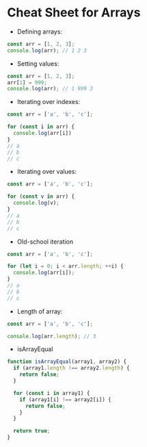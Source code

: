 # Cheat Sheet for Arrays

- Defining arrays:

```js
const arr = [1, 2, 3];
console.log(arr); // 1 2 3
```

- Setting values:

```js
const arr = [1, 2, 3];
arr[1] = 999;
console.log(arr); // 1 999 3
```

- Iterating over indexes:

```js
const arr = ['a', 'b', 'c'];

for (const i in arr) {
  console.log(arr[i])
}
// a
// b
// c
```

- Iterating over values:

```js
const arr = ['a', 'b', 'c'];

for (const v in arr) {
  console.log(v);
}
// a
// b
// c
```

- Old-school iteration

```js
const arr = ['a', 'b', 'c'];

for (let i = 0; i < arr.length; ++i) {
  console.log(arr[i]);
}
// a
// b
// c
```

- Length of array:

```js
const arr = ['a', 'b', 'c'];

console.log(arr.length); // 3
```

- isArrayEqual

```js
function isArrayEqual(array1, array2) {
  if (array1.length !== array2.length) {
    return false;
  }

  for (const i in array1) {
    if (array1[i] !== array2[i]) {
      return false;
    }
  }

  return true;
}
```
